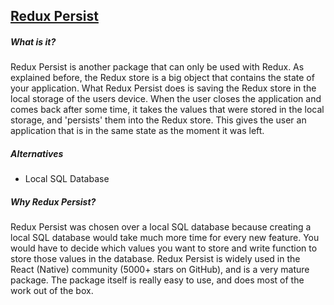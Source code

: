 ## [Redux Persist](https://github.com/rt2zz/redux-persist)
##### What is it?
Redux Persist is another package that can only be used with Redux. As explained before, the Redux store is a big object that contains the state of your application. What Redux Persist does is saving the Redux store in the local storage of the users device. When the user closes the application and comes back after some time, it takes the values that were stored in the local storage, and 'persists' them into the Redux store. This gives the user an application that is in the same state as the moment it was left.

##### Alternatives
- Local SQL Database

##### Why Redux Persist?
Redux Persist was chosen over a local SQL database because creating a local SQL database would take much more time for every new feature. You would have to decide which values you want to store and write function to store those values in the database. Redux Persist is widely used in the React (Native) community (5000+ stars on GitHub), and is a very mature package. The package itself is really easy to use, and does most of the work out of the box.
